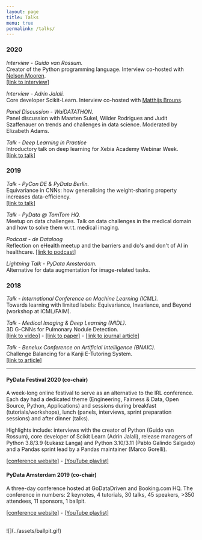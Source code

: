 ```yaml
---
layout: page
title: Talks
menu: true
permalink: /talks/
---
```

### 2020 
_Interview - Guido van Rossum._ 
<br>Creator of the Python programming language. Interview co-hosted with [Nelson Mooren](https://nelson.science). <br>  [[link to interview]](https://www.youtube.com/watch?v=eJUwlzR_hCY)

_Interview - Adrin Jalali._ 
<br>Core developer Scikit-Learn. Interview co-hosted with [Matthijs Brouns](https://www.mbrouns.com).

_Panel Discussion - WaiDATATHON._ 
<br>Panel discussion with Maarten Sukel, Wilder Rodrigues and Judit Szaffenauer on trends and challenges in data science. Moderated by Elizabeth Adams.

_Talk - Deep Learning in Practice_
<br>Introductory talk on deep learning for Xebia Academy Webinar Week. <br> [[link to talk]](https://community.xebia.academy/courses/3857038)


### 2019 
_Talk - PyCon DE & PyData Berlin._
<br> Equivariance in CNNs: how generalising the weight-sharing property increases data-efficiency. <br> [[link to talk]](https://www.youtube.com/watch?v=t7U-Z5a7oWw)

_Talk - PyData @ TomTom HQ._
<br>Meetup on data challenges. Talk on data challenges in the medical domain and how to solve them w.r.t. medical imaging.

_Podcast - de Dataloog_
<br>Reflection on eHealth meetup and the barriers and do's and don't of AI in healthcare. [[link to podcast]](https://www.dedataloog.nl/uitzending/dtl-ddsw-update-reflecties-van-deelnemers-op-de-ehealth-meetup/) 

_Lightning Talk - PyData Amsterdam._
<br>Alternative for data augmentation for image-related tasks.

### 2018
_Talk - International Conference on Machine Learning (ICML)._
<br>Towards learning with limited labels: Equivariance, Invariance, and Beyond (workshop at ICML/FAIM).

_Talk - Medical Imaging & Deep Learning (MIDL)._
<br>3D G-CNNs for Pulmonary Nodule Detection. 
<br>[[link to video]](https://youtu.be/b7N7ZAbGD5M) - [[link to paper]](https://arxiv.org/abs/1804.04656) - [[link to journal article]](https://marysia.nl/assets/MIA.pdf)

_Talk - Benelux Conference on Artificial Intelligence (BNAIC)._
<br>Challenge Balancing for a Kanji E-Tutoring System. 
<br>[[link to article]](http://roijers.info/pub/winkels2018bnaic.pdf) 

----

#### PyData Festival 2020 (co-chair)
A week-long online festival to serve as an alternative to the IRL conference. Each day had a dedicated theme (Engineering, Fairness & Data, Open Source, Python, Applications) and sessions during breakfast (tutorials/workshops), lunch (panels, interviews, sprint preparation sessions) and after dinner (talks). 

 Highlights include: interviews with the creator of Python (Guido van Rossum), core developer of Scikit Learn (Adrin Jalali), release managers of Python 3.8/3.9 (Łukasz Langa) and Python 3.10/3.11 (Pablo Galindo Salgado) and a Pandas sprint lead by a Pandas maintainer (Marco Gorelli).
 
 [[conference website]](https://amsterdam.pydata.org) - [[YouTube playlist]](https://www.youtube.com/playlist?list=PLGVZCDnMOq0oX4ymLgldSvpfiZj-S8-fH)



#### PyData Amsterdam 2019 (co-chair)
A three-day conference hosted at GoDataDriven and Booking.com HQ. The conference in numbers: 2 keynotes, 4 tutorials, 30 talks, 45 speakers, >350 attendees, 11 sponsors, 1 ballpit.

[[conference website]](https://pydata.org/amsterdam2019/schedule/) - [[YouTube playlist]](https://www.youtube.com/playlist?list=PLGVZCDnMOq0q7_6SdrC2wRtdkojGBTAht)

<br>
![](../assets/ballpit.gif)


<!-- ## Training
Trainings given and co-developed:
* Data Wrangling & Visualisation
* Basics of Machine Learning
* Python Essentials
* Deep Learning for Computer Vision
* Predictive Modeling & Machine Learning
* Advanced Data Science
* Clean Coding, Version Control, CI/CD
* Data Science w/ Python
* Advanced Python Developer & Machine Learning in Production -->
